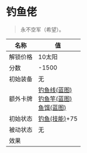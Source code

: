 # 钓鱼佬  
> 永不空军（希望）。  
  
名称  |  值  
----  |  ----  
解锁价格  |  10太阳  
分数  |  -1500  
初始装备  |  无  
额外卡牌  |  [钓鱼线(蓝图)](Bp_FishingLine.md)<br>[钓鱼竿(蓝图)](Bp_FishingRod.md)<br>[鱼饵(蓝图)](Bp_FishBait.md)  
初始状态  |  [钓鱼(技能)](Skill_Fishing.md)+75  
被动状态  |  无  
效果  |    

